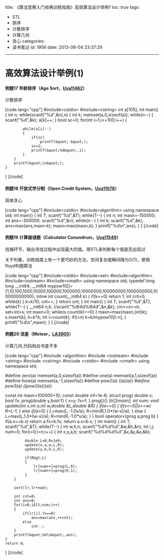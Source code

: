 title: 《算法竞赛入门经典训练指南》高效算法设计举例1
toc: true
tags:
  - STL
  - 排序
  - 计数排序
  - 计算几何
  - 贪心
categories:
  - 读书笔记
id: 1956
date: 2013-08-04 23:37:29
---

# 高效算法设计举例(1)

#### 例题17 年龄排序（Age Sort，[Uva11462](http://uva.onlinejudge.org/index.php?option=com_onlinejudge&Itemid=8&page=show_problem&problem=2457 "11462 - Age Sort")）

计数排序

[code lang="cpp"]
#include&lt;cstdio&gt;
#include&lt;cstring&gt;
int a[105];
int main()
{
	int n;
	while(scanf(&quot;%d&quot;,&amp;n),n)
	{
		int k;
		memset(a,0,sizeof(a));
		while(n--)
		{
			scanf(&quot;%d&quot;,&amp;k);
			a[k]++;
		}
		bool sc=0;
		for(int i=1;i&lt;=100;i++)
		{

			while(a[i]--)
			{
				if(sc)
					printf(&quot; &quot;);
				sc=1;
				printf(&quot;%d&quot;,i);
			}
		}
		printf(&quot;\n&quot;);
	}
}
[/code]
<!--more-->

#### 例题18 开放式学分制（Open Credit System，[Uva11078](http://uva.onlinejudge.org/index.php?option=com_onlinejudge&Itemid=8&page=show_problem&problem=2019 "11078 - Open Credit System")）

简单贪心

[code lang="cpp"]
#include&lt;cstdio&gt;
#include&lt;algorithm&gt;
using namespace std;
int main()
{
	int T;
	scanf(&quot;%d&quot;,&amp;T);
	while(T--)
	{
		int n;
		int maxn=-150000;
		int ans=-300000;
		scanf(&quot;%d&quot;,&amp;n);
		while(n--)
		{
			int k;
			scanf(&quot;%d&quot;,&amp;k);
			ans=max(ans,maxn-k);
			maxn=max(maxn,k);
		}
		printf(&quot;%d\n&quot;,ans);
	}
}
[/code]

#### 例题19 计算器谜题（Calculator Conundrum，[Uva11549](http://uva.onlinejudge.org/index.php?option=com_onlinejudge&Itemid=8&page=show_problem&problem=2544 "11549 - Calculator Conundrum")）

找循环节，输出寻找过程中出现最大的值。用STL来判断每个值是否出现过

关于判重，训练指南上有一个更巧妙的方法，空间复杂度瞬间降为O(1)，使用floyd判圈算法

[code lang="cpp"]
#include&lt;cstdio&gt;
#include&lt;set&gt;
#include&lt;algorithm&gt;
#include&lt;iostream&gt;
#include&lt;cmath&gt;
using namespace std;
typedef long long __int64;
__int64 mypow10[]={1,10,100,1000,10000,100000,1000000,10000000,100000000,1000000000,100000000000};
inline int count(__int64 k)
{
	if(k==0)
		return 1;
	int cnt=0;
	while(k)
	{
		k=k/10;
		cnt++;
	}
	return cnt;
}
int main()
{
	int T;
	scanf(&quot;%d&quot;,&amp;T);
	while(T--)
	{
		__int64 n,k;
		//scanf(&quot;%I64d%I64d&quot;,&amp;n,&amp;k);
		cin&gt;&gt;n&gt;&gt;k;
		set&lt;int&gt;s;
		int maxn=0;
		while(s.count(k)==0)
		{
			maxn=max(maxn,(int)k);
			s.insert(k);
			k=k*k;
			int l=count(k);
			if(l&gt;n)
				k=k/mypow10[l-n];
		}
		printf(&quot;%d\n&quot;,maxn);
	}
}
[/code]

#### 例题20 流星（Meteor，[LA3905](https://icpcarchive.ecs.baylor.edu/index.php?option=com_onlinejudge&Itemid=8&page=show_problem&problem=1906 "3905 - Meteor")）

计算几何,代码和白书差不多

[code lang="cpp"]
#include &lt;algorithm&gt;
#include &lt;iostream&gt;
#include &lt;string&gt;
#include &lt;cstring&gt;
#include &lt;cstdio&gt;
#include &lt;cmath&gt;
using namespace std;

#define zero(a) memset(a,0,sizeof(a))
#define one(a) memset(a,1,sizeof(a))
#define fone(a) memset(a,-1,sizeof(a))
#define pow2(a) ((a)*(a))
#define pow3(a) ((pow2(a))*(a))

const int maxn=100000+10;
const double inf=1e-6;
struct prog{
	double x;
	bool fx;
	prog(double y,bool f)
	{
		x=y;
		fx=f;
	}
	prog(){}
}lr[2*maxn];
int num;
void update(int x,int a,int w,double &amp;L,double &amp;R)
{
	if(a==0)
	{
		if(x&lt;=0||x&gt;=w)
			R=L-1;
	}
	else if(a&gt;0)
	{
		L=max(L,-1.0*x/a);
		R=min(R,1.0*(w-x)/a);
	}
	else
	{
		L=max(L,1.0*(w-x)/a);
		R=min(R,-1.0*x/a);
	}
}
bool operator&lt;(prog a,prog b)
{
	if(a.x==b.x)
		return a.fx&gt;b.fx;
	return a.x&lt;b.x;
}
int main()
{
	int T;
	scanf(&quot;%d&quot;,&amp;T);
	while(T--)
	{
		int w,h,n;
		scanf(&quot;%d%d%d&quot;,&amp;w,&amp;h,&amp;n);
		int i,j;
		num=0;
		for(i=0;i&lt;n;i++)
		{
			int x,y,a,b;
			scanf(&quot;%d%d%d%d&quot;,&amp;x,&amp;y,&amp;a,&amp;b);

			 double L=0,R=1e9;
			 update(x,a,w,L,R);
			 update(y,b,h,L,R);

			 if(R&gt;L)
			 {
				 lr[num++]=prog(L,0);
				 lr[num++]=prog(R,1);
			 }
		}

		sort(lr,lr+num);

		int cnt=0;
		int ans=0;
		for(i=0;i&lt;num;i++)
		{
			if(lr[i].fx==0)
				ans=max(ans,++cnt);
			else
				cnt--;
		}
		printf(&quot;%d\n&quot;,ans);
	}
    return 0;
}
[/code]
